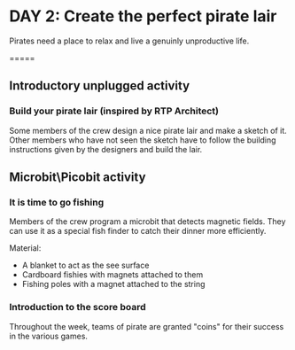 
# DAY 2: Create the perfect pirate lair

Pirates need a place to relax and live a genuinly unproductive life.

=====
## Introductory unplugged activity 

### Build your pirate lair (inspired by RTP Architect)

Some members of the crew design a nice pirate lair and make a sketch of it. Other members who have not seen the sketch have to follow the building instructions given by the designers and build the lair.

## Microbit\Picobit activity

### It is time to go fishing

Members of the crew program a microbit that detects magnetic fields. They can use it as a special fish finder to catch their dinner more efficiently. 

Material:
* A blanket to act as the see surface
* Cardboard fishies with magnets attached to them
* Fishing poles with a magnet attached to the string 

### Introduction to the score board

Throughout the week, teams of pirate are granted "coins" for their success in the various games.
